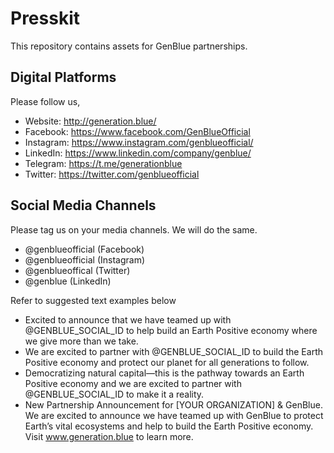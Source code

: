 # Presskit 
This repository contains assets for GenBlue partnerships. 

## Digital Platforms

Please follow us, 
* Website: http://generation.blue/
* Facebook: https://www.facebook.com/GenBlueOfficial
* Instagram: https://www.instagram.com/genblueofficial/
* LinkedIn: https://www.linkedin.com/company/genblue/
* Telegram: https://t.me/generationblue
* Twitter: https://twitter.com/genblueofficial 

## Social Media Channels

Please tag us on your media channels. We will do the same.
* @genblueofficial (Facebook)
* @genblueofficial (Instagram)
* @genblueoffical (Twitter)
* @genblue (LinkedIn)

Refer to suggested text examples below
* Excited to announce that we have teamed up with @GENBLUE_SOCIAL_ID to help build an Earth Positive economy where we give more than we take. 
* We are excited to partner with @GENBLUE_SOCIAL_ID to build the Earth Positive economy and protect our planet for all generations to follow.
* Democratizing natural capital—this is the pathway towards an Earth Positive economy and we are excited to partner with @GENBLUE_SOCIAL_ID to make it a reality.
* New Partnership Announcement for [YOUR ORGANIZATION] & GenBlue. We are excited to announce we have teamed up with GenBlue to protect Earth’s vital ecosystems and help to build the Earth Positive economy. Visit www.generation.blue to learn more.
